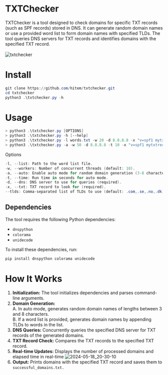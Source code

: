 # TXTChecker
TXTChecker is a tool designed to check domains for specific TXT records (such as SPF records) stored in DNS. It can generate random domain names or use a provided word list to form domain names with specified TLDs. The tool queries DNS servers for TXT records and identifies domains with the specified TXT record.<br><br>
![txtchecker](https://github.com/hitem/txtchecker/assets/8977898/1079411f-c2f3-47c9-9e79-830280fa8394)
<br>
# Install
```powershell
git clone https://github.com/hitem/txtchecker.git
cd txtchecker
python3 .\txtchecker.py -h
```
# Usage
```powershell
> python3 .\txtchecker.py [OPTIONS]
> python3 .\txtchecker.py -h [--help]
> python3 .\txtchecker.py -l words.txt -w 20 -d 8.8.8.8 -x "v=spf1 mytxtrecordimlookingfor"
> python3 .\txtchecker.py -a -w 50 -d 8.8.8.8 -t 10 -x "v=spf1 mytxtrecordimlookingfor" --tlds ".se,.com,.gov"
```
Options
```powershell
-l, --list: Path to the word list file.
-w, --workers: Number of concurrent threads (default: 10).
-a, --auto: Enable auto mode for random domain generation (3-8 character)
-t, --time: Run time in seconds for auto mode.
-d, --dns: DNS server to use for queries (required).
-x, --txt: TXT record to look for (required).
--tlds: Comma-separated list of TLDs to use (default: .com,.se,.no,.dk).
```

## Dependencies
The tool requires the following Python dependencies:
- `dnspython`
- `colorama`
- `unidecode`
  
To install these dependencies, run:

```powershell
pip install dnspython colorama unidecode
```
# How It Works
1. **Initialization:** The tool initializes dependencies and parses command-line arguments.
2. **Domain Generation:**\
   A. In auto mode, generates random domain names of lengths between 3 and 8 characters.\
   B. If a word list is provided, generates domain names by appending TLDs to words in the list.
3. **DNS Queries:** Concurrently queries the specified DNS server for TXT records of the generated domains.
4. **TXT Record Check:** Compares the TXT records to the specified TXT record.
5. **Real-time Updates:** Displays the number of processed domains and elapsed time in real-time
![2024-05-18_20-30-10](https://github.com/hitem/txtchecker/assets/8977898/bb56febd-3fcf-4c28-aabf-c3d75db35627)
6. **Output:** Prints domains with the specified TXT record and saves them to ```successful_domains.txt.```
